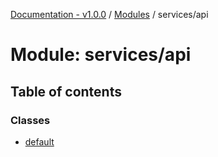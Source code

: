 [Documentation - v1.0.0](../README.md) / [Modules](../modules.md) / services/api

# Module: services/api

## Table of contents

### Classes

- [default](../classes/services_api.default.md)
